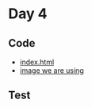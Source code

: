 # Day 4

## Code

- [index.html](./index.html)
- [image we are using](./1680955326122.png)

## Test
